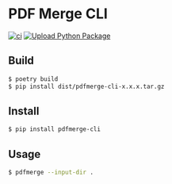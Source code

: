 # PDF Merge CLI

[![ci](https://github.com/maguowei/pdfmerge/actions/workflows/ci.yml/badge.svg)](https://github.com/maguowei/pdfmerge/actions/workflows/ci.yml)
[![Upload Python Package](https://github.com/maguowei/pdfmerge/actions/workflows/python-publish.yml/badge.svg)](https://github.com/maguowei/pdfmerge/actions/workflows/python-publish.yml)

## Build

```bash
$ poetry build
$ pip install dist/pdfmerge-cli-x.x.x.tar.gz
```

## Install

```bash
$ pip install pdfmerge-cli
```

## Usage

```bash
$ pdfmerge --input-dir .
```
